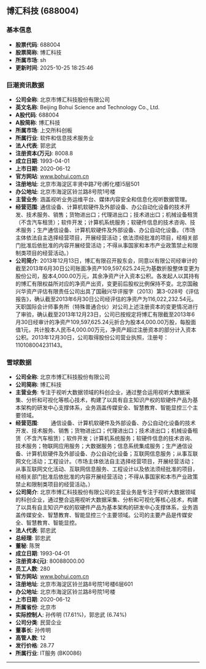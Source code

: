 ## 博汇科技 (688004)

### 基本信息

- **股票代码**: 688004
- **股票简称**: 博汇科技
- **所属市场**: sh
- **更新时间**: 2025-10-25 18:25:46

### 巨潮资讯数据

- **公司全称**: 北京市博汇科技股份有限公司
- **英文名称**: Beijing Bohui Science and Technology Co., Ltd.
- **A股代码**: 688004
- **A股简称**: 博汇科技
- **所属市场**: 上交所科创板
- **所属行业**: 软件和信息技术服务业
- **法人代表**: 郭忠武
- **注册资本(万元)**: 8008.8
- **成立日期**: 1993-04-01
- **上市日期**: 2020-06-12
- **官方网站**: www.bohui.com.cn
- **注册地址**: 北京市海淀区丰贤中路7号(孵化楼)5层501
- **办公地址**: 北京市海淀区铃兰路8号院1号楼
- **主营业务**: 涵盖视听业务运维平台、媒体内容安全和信息化视听数据管理。
- **经营范围**: 通信设备、计算机软硬件及外部设备、办公自动化设备的技术开发、技术服务、销售；货物进出口；代理进出口；技术进出口；机械设备租赁（不含汽车租赁）；软件开发；计算机系统服务；软硬件信息的技术咨询、技术服务；生产通信设备、计算机软硬件及外部设备、办公自动化设备。（市场主体依法自主选择经营项目，开展经营活动；依法须经批准的项目，经相关部门批准后依批准的内容开展经营活动；不得从事国家和本市产业政策禁止和限制类项目的经营活动。）
- **公司简介**: 2013年12月13日，博汇有限召开股东会，同意以有限公司经审计的截至2013年6月30日公司账面净资产109,597,625.24元为基数折股整体变更为股份公司，股本4,000.00万元，其余净资产计入资本公积。各发起人以其持有的博汇有限权益所对应的净资产出资，变更前后股权比例保持不变。北京国融兴华资产评估有限责任公司出具了国融兴华评报字（2013）第3-028号《评估报告》，确认截至2013年6月30日公司经评估的净资产为116,022,232.54元。天职国际会计师事务所（特殊普通合伙）对公司上述注册资本的变更情况进行了审验，确认截至2013年12月23日，公司已按规定将博汇有限截至2013年6月30日经审计的净资产109,597,625.24元折合为股本4,000.00万股，每股面值1元，共计股本人民币4,000.00万元，净资产超过注册资本的部分计入资本公积。2013年12月30日，公司取得股份公司营业执照，注册号：110108004231143。

### 雪球数据

- **公司全称**: 北京市博汇科技股份有限公司
- **公司简称**: 博汇科技
- **主营业务**: 专注于视听大数据领域的科创企业，通过整合运用视听大数据采集、分析和可视化等核心技术，构建了以具有自主知识产权的软硬件产品为基本架构的研发中心支撑体系，业务涵盖传媒安全、智慧教育、智能显控三个主要领域。
- **经营范围**: 　　通信设备、计算机软硬件及外部设备、办公自动化设备的技术开发、技术服务、销售；货物进出口；代理进出口；技术进出口；机械设备租赁（不含汽车租赁）；软件开发；计算机系统服务；软硬件信息的技术咨询、技术服务；物联网应用服务；大数据服务；信息系统集成服务；生产通信设备、计算机软硬件及外部设备、办公自动化设备；互联网信息服务；从事互联网文化活动；工程设计。（市场主体依法自主选择经营项目，开展经营活动；从事互联网文化活动、互联网信息服务、工程设计以及依法须经批准的项目，经相关部门批准后依批准的内容开展经营活动；不得从事国家和本市产业政策禁止和限制类项目的经营活动。）
- **公司简介**: 北京市博汇科技股份有限公司的主营业务是专注于视听大数据领域的科创企业，通过整合运用视听大数据采集、分析和可视化等核心技术，构建了以具有自主知识产权的软硬件产品为基本架构的研发中心支撑体系，业务涵盖传媒安全、智慧教育、智能显控三个主要领域。公司的主要产品是传媒安全、智慧教育、智能显控。
- **法人代表**: 郭忠武
- **总经理**: 郭忠武
- **董秘**: 陈贺
- **成立日期**: 1993-04-01
- **注册资本(元)**: 80088000.00
- **员工人数**: 280
- **官方网站**: www.bohui.com.cn
- **注册地址**: 北京市海淀区铃兰路8号院1号楼6层601
- **办公地址**: 北京市海淀区铃兰路8号院1号楼
- **上市日期**: 2020-06-12
- **所属省份**: 北京市
- **实际控制人**: 孙传明 (17.61%)，郭忠武 (6.74%)
- **公司分类**: 民营企业
- **董事长**: 孙传明
- **高管人数**: 12
- **发行价格**: 28.77
- **所属行业**: IT服务 (BK0086)

---